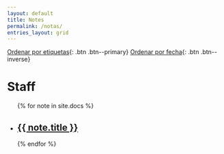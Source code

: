 ```yaml
---
layout: default
title: Notes
permalink: /notas/
entries_layout: grid
---
```


[Ordenar por etiquetas](/notas/){: .btn .btn--primary} 
[Ordenar por fecha](/notas/fecha/){: .btn .btn--inverse} 

<h1>Staff</h1>

<ul>
  {% for note in site.docs %}
    <li>
      <h2><a href="{{ note.url }}">{{ note.title }}</a></h2>
    </li>
  {% endfor %}
</ul>